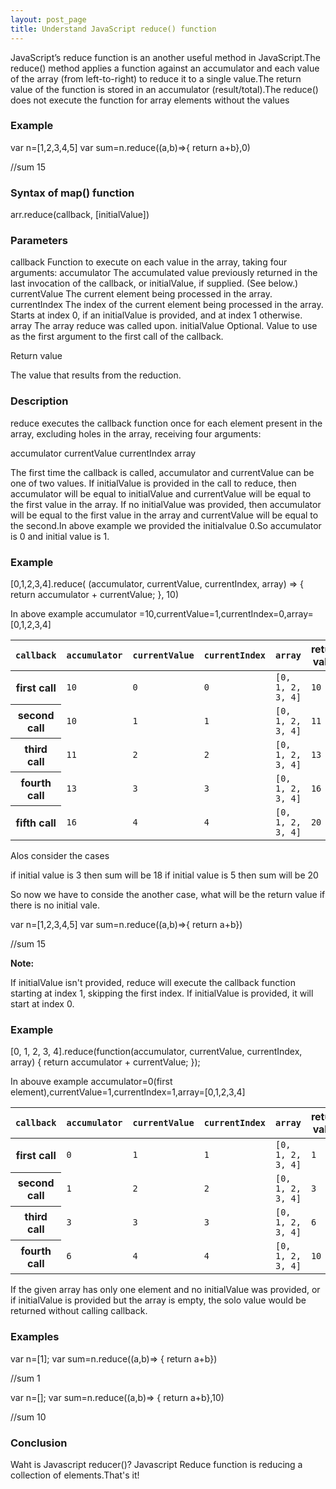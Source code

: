 ```yaml
---
layout: post_page
title: Understand JavaScript reduce() function
---
```


JavaScript’s reduce function is an another useful method in JavaScript.The reduce() method applies a function against an accumulator and each value of the array (from left-to-right) to reduce it to a single value.The return value of the function is stored in an accumulator (result/total).The reduce() does not execute the function for array elements without the values

<h3>Example</h3>

<div class='code'>
var n=[1,2,3,4,5]
var sum=n.reduce((a,b)=>{
return a+b},0)

//sum 15
</div>


<h3>Syntax of map() function</h3>

 arr.reduce(callback, [initialValue])

 <h3>Parameters</h3>

callback
	Function to execute on each value in the array, taking four arguments:
	accumulator
	The accumulated value previously returned in the last invocation of the callback, or initialValue, if supplied. (See below.)
	currentValue
	The current element being processed in the array.
	currentIndex
	The index of the current element being processed in the array. Starts at index 0, if an initialValue is provided, and at index 1 otherwise.
	array
	The array reduce was called upon.
	initialValue
	Optional. Value to use as the first argument to the first call of the callback.

Return value

The value that results from the reduction.


<h3>Description</h3>
<p>reduce executes the callback function once for each element present in the array, excluding holes in the array, receiving four arguments:</p>

accumulator
currentValue
currentIndex
array
<p>The first time the callback is called, accumulator and currentValue can be one of two values. If initialValue is provided in the call to reduce, then accumulator will be equal to initialValue and currentValue will be equal to the first value in the array. If no initialValue was provided, then accumulator will be equal to the first value in the array and currentValue will be equal to the second.In above example we provided the initialvalue 0.So  accumulator is  0 and initial value is 1.</p>

<h3>Example</h3>

<div class='code'>
[0,1,2,3,4].reduce( (accumulator, currentValue, currentIndex, array) => {
  return accumulator + currentValue;
}, 10)
</div>

In above example
accumulator =10,currentValue=1,currentIndex=0,array=[0,1,2,3,4]
<div class='code'>
<table>
 <thead>
  <tr>
   <th scope="col"><code>callback</code></th>
   <th scope="col"><code>accumulator</code></th>
   <th scope="col"><code>currentValue</code></th>
   <th scope="col"><code>currentIndex</code></th>
   <th scope="col"><code>array</code></th>
   <th scope="col">return value</th>
  </tr>
 </thead>
 <tbody>
  <tr>
   <th scope="row">first call</th>
   <td><code>10</code></td>
   <td><code>0</code></td>
   <td><code>0</code></td>
   <td><code>[0, 1, 2, 3, 4]</code></td>
   <td><code>10</code></td>
  </tr>
  <tr>
   <th scope="row">second call</th>
   <td><code>10</code></td>
   <td><code>1</code></td>
   <td><code>1</code></td>
   <td><code>[0, 1, 2, 3, 4]</code></td>
   <td><code>11</code></td>
  </tr>
  <tr>
   <th scope="row">third call</th>
   <td><code>11</code></td>
   <td><code>2</code></td>
   <td><code>2</code></td>
   <td><code>[0, 1, 2, 3, 4]</code></td>
   <td><code>13</code></td>
  </tr>
  <tr>
   <th scope="row">fourth call</th>
   <td><code>13</code></td>
   <td><code>3</code></td>
   <td><code>3</code></td>
   <td><code>[0, 1, 2, 3, 4]</code></td>
   <td><code>16</code></td>
  </tr>
  <tr>
   <th scope="row">fifth call</th>
   <td><code>16</code></td>
   <td><code>4</code></td>
   <td><code>4</code></td>
   <td><code>[0, 1, 2, 3, 4]</code></td>
   <td><code>20</code></td>
  </tr>
 </tbody>
</table>

</div>

Alos consider the cases

<div class='code'>
if initial value is 3 then sum will be 18
if initial value is 5 then sum will be 20
</div>

<p>So now we have to conside the another case, what will be the return value  if there is no initial vale.</p>

<div class='code'>
var n=[1,2,3,4,5]
var sum=n.reduce((a,b)=>{
return a+b})

//sum 15
</div>

<b>Note:</b> <p>If initialValue isn't provided, reduce will execute the callback function starting at index 1, skipping the first index. If initialValue is provided, it will start at index 0.</p>

<h3>Example</h3>

<div class='code'>

[0, 1, 2, 3, 4].reduce(function(accumulator, currentValue, currentIndex, array) {
  return accumulator + currentValue;
});

</div>

In abouve example accumulator=0(first element),currentValue=1,currentIndex=1,array=[0,1,2,3,4]

<div class='code'>
<table>
 <thead>
  <tr>
   <th scope="col"><code>callback</code></th>
   <th scope="col"><code>accumulator</code></th>
   <th scope="col"><code>currentValue</code></th>
   <th scope="col"><code>currentIndex</code></th>
   <th scope="col"><code>array</code></th>
   <th scope="col">return value</th>
  </tr>
 </thead>
 <tbody>
  <tr>
   <th scope="row">first call</th>
   <td><code>0</code></td>
   <td><code>1</code></td>
   <td><code>1</code></td>
   <td><code>[0, 1, 2, 3, 4]</code></td>
   <td><code>1</code></td>
  </tr>
  <tr>
   <th scope="row">second call</th>
   <td><code>1</code></td>
   <td><code>2</code></td>
   <td><code>2</code></td>
   <td><code>[0, 1, 2, 3, 4]</code></td>
   <td><code>3</code></td>
  </tr>
  <tr>
   <th scope="row">third call</th>
   <td><code>3</code></td>
   <td><code>3</code></td>
   <td><code>3</code></td>
   <td><code>[0, 1, 2, 3, 4]</code></td>
   <td><code>6</code></td>
  </tr>
  <tr>
   <th scope="row">fourth call</th>
   <td><code>6</code></td>
   <td><code>4</code></td>
   <td><code>4</code></td>
   <td><code>[0, 1, 2, 3, 4]</code></td>
   <td><code>10</code></td>
  </tr>
 </tbody>
</table>

</div>

<p>If the given array has only one element  and no initialValue was provided, or if initialValue is provided but the array is empty, the solo value would be returned without calling callback.</p>

<h3>Examples</h3>

<div class='code'>
var n=[1];
var sum=n.reduce((a,b)=>
                 {
return a+b})

//sum 1
</div>

<div class='code'>
var n=[];
var sum=n.reduce((a,b)=>
                 {
return a+b},10)

//sum 10
</div>


 <h3>Conclusion</h3>

 Waht is Javascript reducer()? Javascript Reduce function is reducing a collection of elements.That's it! 